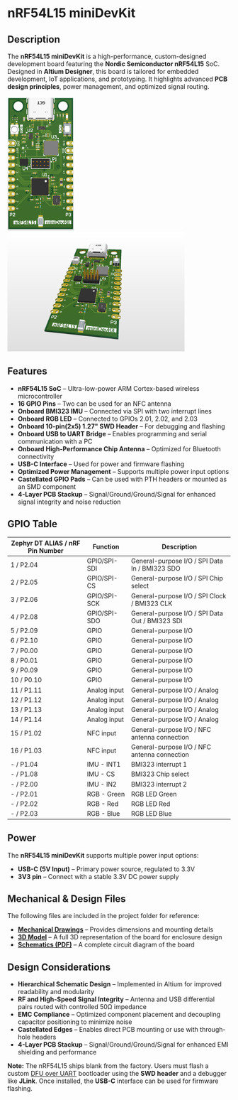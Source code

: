 # nRF54L15 miniDevKit

## Description   
The **nRF54L15 miniDevKit** is a high-performance, custom-designed development board featuring the **Nordic Semiconductor nRF54L15** SoC. Designed in **Altium Designer**, this board is tailored for embedded development, IoT applications, and prototyping. It highlights advanced **PCB design principles**, power management, and optimized signal routing.  

<img src="Images/PCB1.png" width="150">
<img src="Images/PCB2.png" width="400">

## Features  
- **nRF54L15 SoC** – Ultra-low-power ARM Cortex-based wireless microcontroller  
- **16 GPIO Pins** – Two can be used for an NFC antenna  
- **Onboard BMI323 IMU** – Connected via SPI with two interrupt lines  
- **Onboard RGB LED** – Connected to GPIOs 2.01, 2.02, and 2.03  
- **Onboard 10-pin(2x5) 1.27" SWD Header** – For debugging and flashing  
- **Onboard USB to UART Bridge** – Enables programming and serial communication with a PC  
- **Onboard High-Performance Chip Antenna** – Optimized for Bluetooth connectivity  
- **USB-C Interface** – Used for power and firmware flashing  
- **Optimized Power Management** – Supports multiple power input options  
- **Castellated GPIO Pads** – Can be used with PTH headers or mounted as an SMD component  
- **4-Layer PCB Stackup** – Signal/Ground/Ground/Signal for enhanced signal integrity and noise reduction  

## GPIO Table  

| Zephyr DT ALIAS  / nRF Pin Number | Function     | Description                                     |  
|-----------------------------------|--------------|-------------------------------------------------|
| 1 / P2.04                         | GPIO/SPI-SDI | General-purpose I/O / SPI Data In / BMI323 SDO  |  
| 2 / P2.05                         | GPIO/SPI-CS  | General-purpose I/O / SPI Chip select              |  
| 3 / P2.06                         | GPIO/SPI-SCK | General-purpose I/O / SPI Clock / BMI323 CLK    |  
| 4 / P2.08                         | GPIO/SPI-SDO | General-purpose I/O / SPI Data Out / BMI323 SDI |  
| 5 / P2.09                         | GPIO         | General-purpose I/O                             |  
| 6 / P2.10                         | GPIO         | General-purpose I/O                             |  
| 7 / P0.00                         | GPIO         | General-purpose I/O                             |  
| 8 / P0.01                         | GPIO         | General-purpose I/O                             |  
| 9 / P0.09                         | GPIO         | General-purpose I/O                             |  
| 10 / P0.10                        | GPIO         | General-purpose I/O                             |  
| 11 / P1.11                        | Analog input | General-purpose I/O / Analog                    |  
| 12 / P1.12                        | Analog input | General-purpose I/O / Analog                    |  
| 13 / P1.13                        | Analog input | General-purpose I/O / Analog                    |  
| 14 / P1.14                        | Analog input | General-purpose I/O / Analog                    |  
| 15 / P1.02                        | NFC input    | General-purpose I/O / NFC antenna connection    |  
| 16 / P1.03                        | NFC input    | General-purpose I/O / NFC antenna connection    |  
| -  / P1.04                        | IMU - INT1   | BMI323 interrupt 1                              |
| -  / P1.08                        | IMU - CS     | BMI323 Chip select                              |
| -  / P2.00                        | IMU - IN2    | BMI323 interrupt 2                              |
| -  / P2.01                        | RGB - Green  | RGB LED Green                                   |
| -  / P2.02                        | RGB - Red    | RGB LED Red                                     |
| -  / P2.03                        | RGB - Blue   | RGB LED Blue                                    |

## Power  
The **nRF54L15 miniDevKit** supports multiple power input options:  
- **USB-C (5V Input)** – Primary power source, regulated to 3.3V  
- **3V3 pin** – Connect with a stable 3.3V DC power supply

## Mechanical & Design Files  
The following files are included in the project folder for reference:  
- **[Mechanical Drawings](Schematics/nRF54L15_miniDevKit%20-%20Mechanical.pdf)** – Provides dimensions and mounting details  
- **[3D Model](3D%20model/)** – A full 3D representation of the board for enclosure design  
- **[Schematics (PDF)](Schematics/nRF54L15_miniDevKit.pdf)** – A complete circuit diagram of the board 

## Design Considerations  
- **Hierarchical Schematic Design** – Implemented in Altium for improved readability and modularity  
- **RF and High-Speed Signal Integrity** – Antenna and USB differential pairs routed with controlled 50Ω impedance  
- **EMC Compliance** – Optimized component placement and decoupling capacitor positioning to minimize noise  
- **Castellated Edges** – Enables direct PCB mounting or use with through-hole headers  
- **4-Layer PCB Stackup** – Signal/Ground/Ground/Signal for enhanced EMI shielding and performance  

**Note:** The nRF54L15 ships blank from the factory. Users must flash a custom [DFU over UART](https://academy.nordicsemi.com/courses/nrf-connect-sdk-intermediate/lessons/lesson-8-bootloaders-and-dfu-fota/topic/exercise-1-dfu-over-uart/) bootloader using the **SWD header** and a debugger like **JLink**. Once installed, the **USB-C** interface can be used for firmware flashing.  
